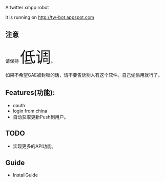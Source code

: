 A twitter xmpp robot

It is running on http://tw-bot.appspot.com
## 注意 ##

请保持 <font size='50'>低调</font>。

如果不希望GAE被封锁的话，请不要告诉别人有这个软件。自己偷偷用就行了。

## Features(功能): ##

  * oauth
  * login from china
  * 自动获取更新Push到用户。

## TODO ##
  * 实现更多的API功能。

## Guide ##

  * InstallGuide